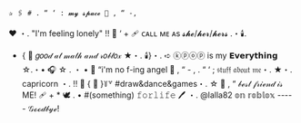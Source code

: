 
    ✰ 🖇️ # . “ ‘ : 𝓶𝔂 𝓼𝓹𝓪𝓬𝓮 🥡 , “ -,
 ♥ ・. "I'm feeling lonely" !!  🏹 
 ‘ + 🩹 ᴄᴀʟʟ ᴍᴇ ᴀs 𝓼𝓱𝓮/𝓱𝓮𝓻/𝓱𝓮𝓻𝓼 .・🕯️.
 * { 🥄 𝑔𝑜𝑜𝒹 𝒶𝓉 𝓂𝒶𝓉𝒽 𝒶𝓃𝒹 𝓇𝑜𝒷𝓁𝑜𝓍 ★・.
🕯️}・. ➪ ⓚⓟⓞⓟ is my 𝗘𝘃𝗲𝗿𝘆𝘁𝗵𝗶𝗻𝗴 ☆.・• 🎧 
 ☆ . ・ • 🤍 “i'm no f-ing angel 🦴 , “  - ,
          . “ ‘ ;  𝔰𝔱𝔲𝔣𝔣 𝔞𝔟𝔬𝔲𝔱 𝔪𝔢・.
         ★・. capricorn ・.  !!  🏹
     { 🐇 }꒦꒷ #draw&dance&games・. ☆
     🥡 , “ 𝒷ℯ𝓈𝓉 𝒻𝓇𝒾ℯ𝓃𝒹 𝒾𝓈 ME! 🩹 + *
     🕊 . • #(something) 𝚏𝚘𝚛𝚕𝚒𝚏𝚎 🖊 ・.
     @lalla82 𝕠𝕟 𝕣𝕠𝕓𝕝𝕠𝕩 ----- 𝒢ℴℴ𝒹𝒷𝓎ℯ!

